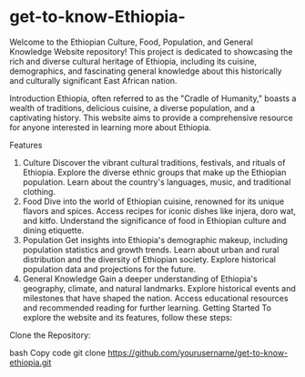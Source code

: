 # get-to-know-Ethiopia-
Welcome to the Ethiopian Culture, Food, Population, and General Knowledge Website repository! This project is dedicated to showcasing the rich and diverse cultural heritage of Ethiopia, including its cuisine, demographics, and fascinating general knowledge about this historically and culturally significant East African nation.

Introduction
Ethiopia, often referred to as the "Cradle of Humanity," boasts a wealth of traditions, delicious cuisine, a diverse population, and a captivating history. This website aims to provide a comprehensive resource for anyone interested in learning more about Ethiopia.

Features
1. Culture
Discover the vibrant cultural traditions, festivals, and rituals of Ethiopia.
Explore the diverse ethnic groups that make up the Ethiopian population.
Learn about the country's languages, music, and traditional clothing.
2. Food
Dive into the world of Ethiopian cuisine, renowned for its unique flavors and spices.
Access recipes for iconic dishes like injera, doro wat, and kitfo.
Understand the significance of food in Ethiopian culture and dining etiquette.
3. Population
Get insights into Ethiopia's demographic makeup, including population statistics and growth trends.
Learn about urban and rural distribution and the diversity of Ethiopian society.
Explore historical population data and projections for the future.
4. General Knowledge
Gain a deeper understanding of Ethiopia's geography, climate, and natural landmarks.
Explore historical events and milestones that have shaped the nation.
Access educational resources and recommended reading for further learning.
Getting Started
To explore the website and its features, follow these steps:

Clone the Repository:

bash
Copy code
git clone https://github.com/yourusername/get-to-know-ethiopia.git

